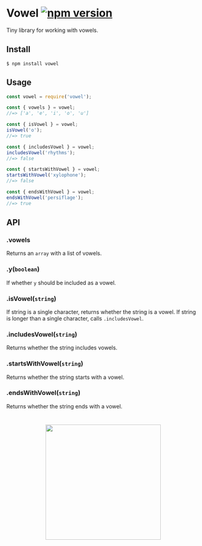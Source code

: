 # Vowel [![npm version](https://badge.fury.io/js/vowel.svg)](https://badge.fury.io/js/vowel)

Tiny library for working with vowels.

## Install

```
$ npm install vowel
```

## Usage

```js
const vowel = require('vowel');

const { vowels } = vowel;
//=> ['a', 'e', 'i', 'o', 'u']

const { isVowel } = vowel;
isVowel('o');
//=> true

const { includesVowel } = vowel;
includesVowel('rhythms');
//=> false

const { startsWithVowel } = vowel;
startsWithVowel('xylophone');
//=> false

const { endsWithVowel } = vowel;
endsWithVowel('persiflage');
//=> true
```

## API

### .vowels

Returns an `array` with a list of vowels.

### .y(`boolean`)

If whether `y` should be included as a vowel.

### .isVowel(`string`)

If string is a single character, returns whether the string is a vowel. If string is longer than a single character, calls `.includesVowel`.

### .includesVowel(`string`)

Returns whether the string includes vowels.

### .startsWithVowel(`string`)

Returns whether the string starts with a vowel.

### .endsWithVowel(`string`)

Returns whether the string ends with a vowel.

#

<p align="center">
  <a href="http://paco.sh"><img src="https://raw.githubusercontent.com/pacocoursey/pacocoursey.github.io/master/footer.png" height="300"></a>
</p>
